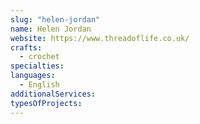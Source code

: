 ```yaml
---
slug: "helen-jordan"
name: Helen Jordan
website: https://www.threadoflife.co.uk/
crafts:
  - crochet
specialties:
languages:
  - English
additionalServices:
typesOfProjects:
---
```


